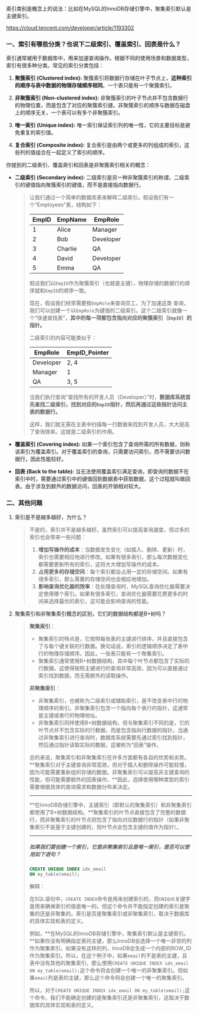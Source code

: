 索引类别是概念上的说法：比如在MySQL的InnoDB存储引擎中，聚集索引默认是主键索引。

https://cloud.tencent.com/developer/article/1193302

### 一、索引有哪些分类？也说下二级索引、覆盖索引、回表是什么？

索引通常被用于数据库中，用来加速查询操作。根据不同的使用场景和数据类型，索引有很多种分类。常见的索引分类包括：

1. **聚簇索引 (Clustered index):** 聚簇索引将数据行存储在叶子节点上，**这种索引的顺序与表中数据的物理存储顺序相同**。一个表只能有一个聚簇索引。

2. **非聚簇索引 (Non-clustered index):** 非聚簇索引的叶子节点并不包含数据行的物理位置，而是包含了对应的聚簇索引键。非聚簇索引的顺序与数据在磁盘上的顺序无关，一个表可以有多个非聚簇索引。

3. **唯一索引 (Unique index):** 唯一索引保证索引列的唯一性，它的主要目标是避免重复的索引值。

4. **复合索引 (Composite index):** 复合索引是由两个或更多的列组成的索引，这些列的值组合在一起定义了索引的顺序。

你提到的二级索引、覆盖索引和回表是非聚簇索引相关的概念：

- **二级索引 (Secondary index):** 二级索引是另一种非聚簇索引的称谓，二级索引的键值指向聚簇索引的键值，而不是直接指向数据行。

  > 让我们通过一个简单的数据库表来解释二级索引。假设我们有一个“Employees”表，结构如下：
  >
  > | EmpID | EmpName | EmpRole   |
  > | ----- | ------- | --------- |
  > | 1     | Alice   | Manager   |
  > | 2     | Bob     | Developer |
  > | 3     | Charlie | QA        |
  > | 4     | David   | Developer |
  > | 5     | Emma    | QA        |
  >
  > 假设我们以`EmpID`作为聚簇索引（也就是主键），物理存储的数据行的顺序就和`EmpID`的顺序一致。
  >
  > 现在，假设我们经常需要按`EmpRole`来查询员工，为了加速这类	查询，我们可以创建一个以`EmpRole`为键值的二级索引。这个二级索引就像一个“快速查找表”，**其中的每一项都包含指向对应的聚簇索引（`EmpID`）的指针。**
  >
  > 二级索引的内容可能类似于：
  >
  > | EmpRole   | EmpID_Pointer |
  > | --------- | ------------- |
  > | Developer | 2, 4          |
  > | Manager   | 1             |
  > | QA        | 3, 5          |
  >
  > 当我们执行查询“查找所有的开发人员（Developer）”时，**数据库系统首先查找二级索引，找到对应的`EmpID`指针，然后再通过这些指针访问主表的数据行。**
  >
  > 这样，我们就无需在主表中扫描每一行数据来找到开发人员，大大提高了查询效率。这就是二级索引的作用。

- **覆盖索引 (Covering index):** 如果一个索引包含了查询所需的所有数据，则称该索引为覆盖索引。对于覆盖索引的查询，只需要访问索引，而不需要访问数据行，因此性能较好。

- **回表 (Back to the table):** 当无法使用覆盖索引满足查询，即查询的数据不在索引中时，需要通过索引中的键值回到数据表中获取数据，这个过程就叫做回表。由于涉及到额外的数据访问，回表的开销相对较大。

### 二、其他问题

1. 索引是不是越多越好，为什么？

   > 不是的，索引并不是越多越好。虽然索引可以提高查询速度，但过多的索引也会带来一些问题：
   >
   > 1. **增加写操作的成本**：当数据发生变化（如插入、删除、更新）时，索引也需要相应地进行修改。如果有很多索引，那么每次数据变化都需要更新所有的索引，这将大大增加写操作的成本。
   > 2. **占用更多的存储空间**：每个索引都会占用一定的存储空间。如果有很多索引，那么需要的存储空间也会相应地增加。
   > 3. **影响查询优化器的效率**：在处理查询时，MySQL查询优化器需要决定使用哪个索引。如果有很多索引，查询优化器需要花费更多的时间来选择最优的索引，这可能会影响查询的性能。

2. 聚集索引和非聚集索引概念的区别，它们的数据结构都是B+树吗？

   > **聚集索引**：
   >
   > - 聚集索引的特点是，它按照每张表的主键进行排序，并且直接包含了与每个键关联的行数据。换句话说，索引的逻辑顺序决定了表中行的物理存储顺序。因此，一张表只能有一个聚集索引。
   > - 聚集索引通常使用B+树数据结构，其中每个叶节点都包含了实际的行数据。这使得按照主键进行的查询非常高效，因为可以直接通过索引找到数据，而无需额外的读取操作。
   >
   > **非聚集索引**：
   >
   > - 非聚集索引，也被称为二级索引或辅助索引，是不改变表中行的物理顺序的索引。非聚集索引包含一个指向每个表行的指针，这通常是主键或者行的物理地址。
   > - 非聚集索引同样使用B+树数据结构，但与聚集索引不同的是，它的叶节点并不包含实际的行数据，而是包含指向行数据的指针。当通过非聚集索引进行查询时，数据库系统需要先通过索引找到指针，然后通过指针读取实际的数据，这被称为“回表”操作。
   >
   > 总的来说，聚集索引和非聚集索引在许多方面都有各自的优势和劣势。**聚集索引对于主键查询非常高效，但对于插入和删除操作可能较慢，因为可能需要重新组织存储的数据。非聚集索引可以提高非主键查询的性能，但可能需要额外的回表操作。**因此，选择使用哪种类型的索引需要根据具体的查询需求和数据分布来决定。
   >
   > ---
   >
   > **在InnoDB存储引擎中，主键索引（即默认的聚集索引）和非聚集索引都使用了B+树数据结构。**聚集索引的叶节点直接包含了完整的数据行，而非聚集索引的叶节点则包含了指向对应数据行的指针（如果非聚集索引不是基于主键创建的，则叶节点会包含主键的值作为指针）。
   >
   > ---
   >
   > ##### 如果我们要创建一个索引，它是非聚集索引且是唯一索引，是否可以使用如下语句？
   >
   > ~~~sql
   > CREATE UNIQUE INDEX idx_email
   > ON my_table(email);
   > ~~~
   >
   > 解释：
   >
   > 在SQL语句中，`CREATE INDEX`命令是用来创建索引的，而`UNIQUE`关键字是用来确保索引的值是唯一的。但这个命令并不能指定创建的索引是聚集的还是非聚集的。索引是否是聚集索引或非聚集索引，取决于数据库的具体实现和表的定义。
   >
   > 例如，**在MySQL的InnoDB存储引擎中，聚集索引默认是主键索引。**如果你没有明确指定表的主键，那么InnoDB会选择一个唯一非空的列作为聚集索引。如果没有这样的列，InnoDB会生成一个内部的ROW_ID作为聚集索引。所以，在这个例子中，如果`email`列不是表的主键，且表中没有其他的聚集索引，那么使用`CREATE UNIQUE INDEX idx_email ON my_table(email);`这个命令将会创建一个唯一的非聚集索引。但如果`email`列是表的主键，那么这个命令将会创建一个唯一的聚集索引。
   >
   > 所以，对于`CREATE UNIQUE INDEX idx_email ON my_table(email);`这个命令，我们不能确定创建的是聚集索引还是非聚集索引，这取决于数据库的具体实现和表的定义。

